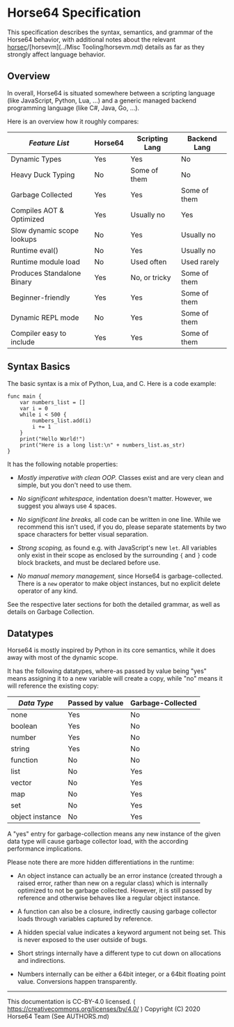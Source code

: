 
# Horse64 Specification

This specification describes the syntax, semantics, and grammar of the
Horse64 behavior, with additional notes about the relevant
[horsec](../horsec/horsec.md)/[horsevm](../Misc Tooling/horsevm.md)
details as far as they strongly affect language behavior.


## Overview

In overall, Horse64 is situated somewhere between a scripting language
(like JavaScript, Python, Lua, ...) and a generic managed
backend programming language (like C#, Java, Go, ...).

Here is an overview how it roughly compares:

|*Feature List*                 |Horse64 |Scripting Lang|Backend Lang    |
|-------------------------------|--------|--------------|----------------|
|Dynamic Types                  |Yes     |Yes           |No              |
|Heavy Duck Typing              |No      |Some of them  |No              |
|Garbage Collected              |Yes     |Yes           |Some of them    |
|Compiles AOT & Optimized       |Yes     |Usually no    |Yes             |
|Slow dynamic scope lookups     |No      |Yes           |Usually no      |
|Runtime eval()                 |No      |Yes           |Usually no      |
|Runtime module load            |No      |Used often    |Used rarely     |
|Produces Standalone Binary     |Yes     |No, or tricky |Some of them    |
|Beginner-friendly              |Yes     |Yes           |Some of them    |
|Dynamic REPL mode              |No      |Yes           |Some of them    |
|Compiler easy to include       |Yes     |Yes           |Some of them    |


## Syntax Basics

The basic syntax is a mix of Python, Lua, and C.
Here is a code example:

```horse64
func main {
    var numbers_list = []
    var i = 0
    while i < 500 {
        numbers_list.add(i)
        i += 1
    }
    print("Hello World!")
    print("Here is a long list:\n" + numbers_list.as_str)
}
```

It has the following notable properties:

- *Mostly imperative with clean OOP.* Classes exist and
  are very clean and simple, but you don't need to use them.

- *No significant whitespace,* indentation doesn't matter.
  However, we suggest you always use 4 spaces.

- *No significant line breaks,* all code can be written in one
  line. While we recommend this isn't used, if you do, please
  separate statements by two space characters for better
  visual separation.

- *Strong scoping,* as found e.g. with JavaScript's new `let`.
  All variables only exist in their scope as enclosed by the
  surrounding `{` and `}` code block brackets, and must be
  declared before use.

- *No manual memory management,* since Horse64 is garbage-collected.
  There is a `new` operator to make object instances, but no
  explicit delete operator of any kind.

See the respective later sections for both the detailed grammar,
as well as details on Garbage Collection.


## Datatypes

Horse64 is mostly inspired by Python in its core semantics,
while it does away with most of the dynamic scope.

It has the following datatypes, where-as passed by value
being "yes" means assigning it to a new variable will create
a copy, while "no" means it will reference the existing copy:

|*Data Type*    |Passed by value  |Garbage-Collected  |
|---------------|-----------------|-------------------|
|none           |Yes              |No                 |
|boolean        |Yes              |No                 |
|number         |Yes              |No                 |
|string         |Yes              |No                 |
|function       |No               |No                 |
|list           |No               |Yes                |
|vector         |No               |Yes                |
|map            |No               |Yes                |
|set            |No               |Yes                |
|object instance|No               |Yes                |

A "yes" entry for garbage-collection means any new instance of
the given data type will cause garbage collector load, with
the according performance implications.

Please note there are more hidden differentiations in the
runtime:

- An object instance can actually be an error instance
  (created through a raised error, rather than new on
  a regular class) which is internally optimized to not
  be garbage collected. However, it is still passed by
  reference and otherwise behaves like a regular object
  instance.

- A function can also be a closure, indirectly causing
  garbage collector loads through variables captured by
  reference.

- A hidden special value indicates a keyword argument
  not being set. This is never exposed to the user outside
  of bugs.

- Short strings internally have a different type to cut
  down on allocations and indirections.

- Numbers internally can be either a 64bit integer, or
  a 64bit floating point value. Conversions happen
  transparently.

---
This documentation is CC-BY-4.0 licensed.
( https://creativecommons.org/licenses/by/4.0/ )
Copyright (C) 2020 Horse64 Team (See AUTHORS.md)
